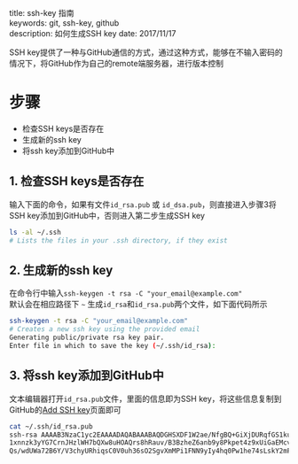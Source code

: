 title: ssh-key 指南  
keywords: git, ssh-key, github  
description: 如何生成SSH key
date: 2017/11/17

SSH key提供了一种与GitHub通信的方式，通过这种方式，能够在不输入密码的情况下，将GitHub作为自己的remote端服务器，进行版本控制

# 步骤
- 检查SSH keys是否存在
- 生成新的ssh key
- 将ssh key添加到GitHub中

## 1. 检查SSH keys是否存在
输入下面的命令，如果有文件`id_rsa.pub` 或 `id_dsa.pub`，则直接进入步骤3将SSH key添加到GitHub中，否则进入第二步生成SSH key
``` bash
ls -al ~/.ssh
# Lists the files in your .ssh directory, if they exist
```

## 2. 生成新的ssh key
在命令行中输入`ssh-keygen -t rsa -C "your_email@example.com"`  
默认会在相应路径下 `~` 生成`id_rsa`和`id_rsa.pub`两个文件，如下面代码所示
``` bash
ssh-keygen -t rsa -C "your_email@example.com"
# Creates a new ssh key using the provided email
Generating public/private rsa key pair.
Enter file in which to save the key (~/.ssh/id_rsa):
```
## 3. 将ssh key添加到GitHub中
文本编辑器打开`id_rsa.pub`文件，里面的信息即为SSH key，将这些信息复制到GitHub的[Add SSH key](https://github.com/settings/keys)页面即可  
```bash
cat ~/.ssh/id_rsa.pub
ssh-rsa AAAAB3NzaC1yc2EAAAADAQABAAABAQDGHSXDF1W2ae/NfgBQ+GiXjDURqfGS1kukXv/GHP9g74VOt3z6tOAnVee0R9Zj3nwYfaWIlBGoRaEWO4WK8CHaHNihQwcf5Lo7RH/e98AN6ezDUz
1xnnzk3yYG7CrnJHzlWH7bQXw8uHOAQrs8hRauv/B3BzheZ6anb9y8Pkpet4z9xUiGaEMcv+KgFow/jxOiBa+sPnXOu7BgehjKNnEVw6ru9ekoiX4eQjOT0Nl6tyd40UjkZGxvEYxZrtIEGMrP+x
Qs/wdUWa72B6Y/V3chyURhiqsC0V0uh36sO2SgvXmMPi1FNN9yIy4hq0Pw1he74sLskY2mFX7R7e2N your_email@example.com
```